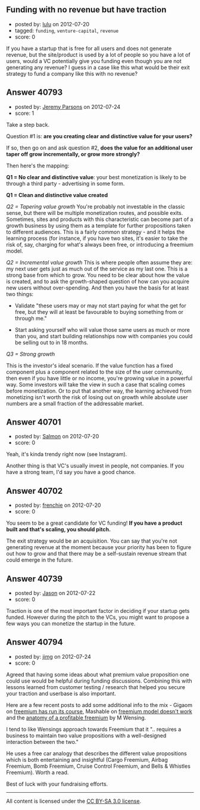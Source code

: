 ## Funding with no revenue but have traction

- posted by: [lulu](https://stackexchange.com/users/-1/18872-lulu) on 2012-07-20
- tagged: `funding`, `venture-capital`, `revenue`
- score: 0

If you have a startup that is free for all users and does not generate revenue, but the site/product is used by a lot of people so you have a lot of users, would a VC potentially give you funding even though you are not generating any revenue? I guess in a case like this what would be their exit strategy to fund a company like this with no revenue?


## Answer 40793

- posted by: [Jeremy Parsons](https://stackexchange.com/users/-1/4291-jeremy-parsons) on 2012-07-24
- score: 1

Take a step back.

Question #1 is: **are you creating clear and distinctive value for your users?**

If so, then go on and ask question #2, **does the value for an additional user taper off grow incrementally, or grow more strongly?**

Then here's the mapping:

**Q1 = No clear and distinctive value**: your best monetization is likely to be through a third  party - advertising in some form.

**Q1 = Clean and distinctive value created**

*Q2 = Tapering value growth*
You're probably not investable in the classic sense, but there will be multiple monetization routes, and possible exits. Sometimes, sites and products with this characteristic can become part of a growth business by using them as a template for further propositions taken to different audiences. This is a fairly common strategy - and it helps the learning process (for instance, if you have two sites, it's easier to take the risk of, say, charging for what's always been free, or introducing a freemium model.

*Q2 = Incremental value growth*
This is where people often assume they are: my next user gets just as much out of the service as my last one. This is a strong base from which to grow. You need to be clear about how the value is created, and to ask the growth-shaped question of how can you acquire new users without over-spending. And then you have the basis for at least two things:

 - Validate "these users may or may not start paying for what the get for free, but they will at least be favourable to buying something from or through me."

 - Start asking yourself who will value those same users as much or more than you, and start building relationships now with companies you could be selling out to in 18 months.

*Q3 = Strong growth*

This is the investor's ideal scenario. If the value function has a fixed component plus a component related to the size of the user community, then even if you have little or no income, you're growing value in a powerful way. Some investors will take the view in such a case that scaling comes before monetization. Or to put that another way, the learning achieved from monetizing isn't worth the risk of losing out on growth while absolute user numbers are a small fraction of the addressable market.


## Answer 40701

- posted by: [Salmon](https://stackexchange.com/users/-1/5445-salmon) on 2012-07-20
- score: 0

Yeah, it's kinda trendy right now (see Instagram). 

Another thing is that VC's usually invest in people, not companies. If you have a strong team, I'd say you have a good chance.


## Answer 40702

- posted by: [frenchie](https://stackexchange.com/users/-1/15155-frenchie) on 2012-07-20
- score: 0

You seem to be a great candidate for VC funding! **If you have a product built and that's scaling, you should pitch.**

The exit strategy would be an acquisition. You can say that you're not generating revenue at the moment because your priority has been to figure out how to grow and that there may be a self-sustain revenue stream that could emerge in the future.


## Answer 40739

- posted by: [Jason](https://stackexchange.com/users/-1/18884-jason) on 2012-07-22
- score: 0

Traction is one of the most important factor in deciding if your startup gets funded. However during the pitch to the VCs, you might want to propose a few ways you can monetize the startup in the future.


## Answer 40794

- posted by: [jimg](https://stackexchange.com/users/-1/2380-jimg) on 2012-07-24
- score: 0

<p>Agreed that having some ideas about what premium value proposition one could use would be helpful during funding discussions. Combining this with lessons learned from customer testing / research that helped you secure your traction and userbase is also important.</p>

<p>Here are a few recent posts to add some additional info to the mix - Gigaom on <a href="http://gigaom.com/2012/07/21/freemium-has-run-its-course/" rel="nofollow">freemium has run its course</a>, Mashable on <a href="http://mashable.com/2012/06/05/freemium-model-doesnt-work/" rel="nofollow">freemium model doesn't work</a> and the <a href="http://wensing.tumblr.com/post/25167979206/the-anatomy-of-profitable-freemium" rel="nofollow">anatomy of a profitable freemium</a> by M Wensing.</p>

<p>I tend to like Wensings approach towards Freemium that it ".. requires a business to maintain two value propositions with a well-designed interaction between the two."  </p>

<p>He uses a free car analogy that describes the different value propositions which is both entertaining and insightful (Cargo Freemium, Airbag Freemium, Bomb Freemium, Cruise Control Freemium, and Bells &amp; Whistles Freemium). Worth a read. </p>

<p>Best of luck with your fundraising efforts.</p>




---

All content is licensed under the [CC BY-SA 3.0 license](https://creativecommons.org/licenses/by-sa/3.0/).
